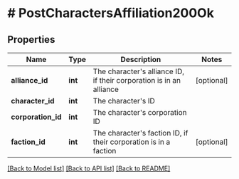 # # PostCharactersAffiliation200Ok

## Properties

Name | Type | Description | Notes
------------ | ------------- | ------------- | -------------
**alliance_id** | **int** | The character&#39;s alliance ID, if their corporation is in an alliance | [optional]
**character_id** | **int** | The character&#39;s ID |
**corporation_id** | **int** | The character&#39;s corporation ID |
**faction_id** | **int** | The character&#39;s faction ID, if their corporation is in a faction | [optional]

[[Back to Model list]](../../README.md#models) [[Back to API list]](../../README.md#endpoints) [[Back to README]](../../README.md)
